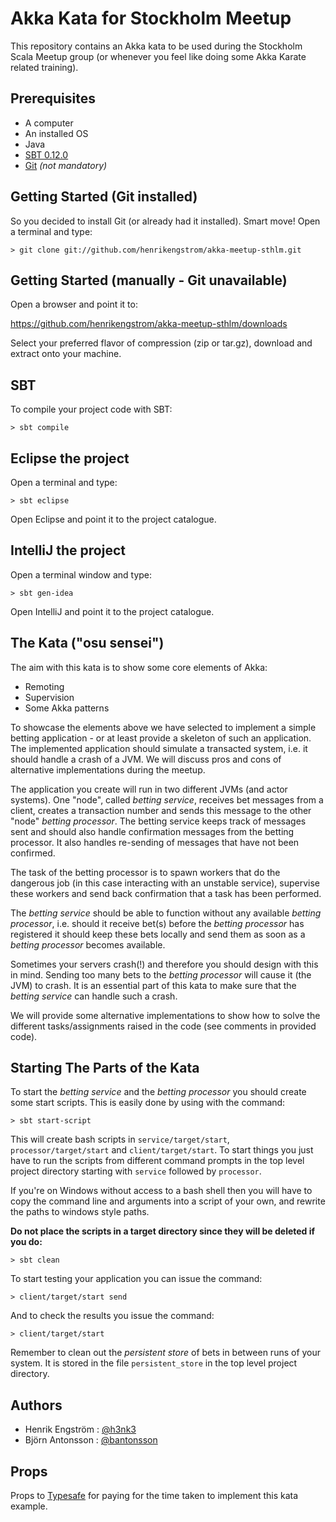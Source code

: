 # Akka Kata for Stockholm Meetup 

This repository contains an Akka kata to be used during the Stockholm Scala Meetup group (or whenever you feel like doing some Akka Karate related training).

## Prerequisites

* A computer
* An installed OS
* Java
* [SBT 0.12.0](http://www.scala-sbt.org/download.html)
* [Git](http://git-scm.com/downloads) _(not mandatory)_

## Getting Started (Git installed)

So you decided to install Git (or already had it installed). Smart move!
Open a terminal and type:

```
> git clone git://github.com/henrikengstrom/akka-meetup-sthlm.git
```

## Getting Started (manually - Git unavailable)

Open a browser and point it to:

https://github.com/henrikengstrom/akka-meetup-sthlm/downloads

Select your preferred flavor of compression (zip or tar.gz), download and extract onto your machine.

## SBT

To compile your project code with SBT:

```
> sbt compile
```

## Eclipse the project

Open a terminal and type:

```
> sbt eclipse
```

Open Eclipse and point it to the project catalogue.

## IntelliJ the project

Open a terminal window and type:

```
> sbt gen-idea
```

Open IntelliJ and point it to the project catalogue.

## The Kata ("osu sensei")

The aim with this kata is to show some core elements of Akka:
* Remoting
* Supervision
* Some Akka patterns

To showcase the elements above we have selected to implement a simple betting application - or at least provide a skeleton of such an application.
The implemented application should simulate a transacted system, i.e. it should handle a crash of a JVM.
We will discuss pros and cons of alternative implementations during the meetup.

The application you create will run in two different JVMs (and actor systems). One "node", called _betting service_, receives bet messages from a client,
creates a transaction number and sends this message to the other "node" _betting processor_. The betting service keeps track of messages sent and should also
handle confirmation messages from the betting processor. It also handles re-sending of messages that have not been confirmed. 

The task of the betting processor is to spawn workers that do the dangerous job (in this case interacting with an unstable service), 
supervise these workers and send back confirmation that a task has been performed. 

The _betting service_ should be able to function without any available _betting processor_, i.e. should it receive bet(s) before the _betting processor_ has
registered it should keep these bets locally and send them as soon as a _betting processor_ becomes available.

Sometimes your servers crash(!) and therefore you should design with this in mind. Sending too many bets to the _betting processor_ will cause
it (the JVM) to crash. It is an essential part of this kata to make sure that the _betting service_ can handle such a crash.

We will provide some alternative implementations to show how to solve the different tasks/assignments raised in the code (see comments in provided code). 

## Starting The Parts of the Kata

To start the _betting service_ and the _betting processor_ you should create some start scripts. This is easily done by using with the command:

```
> sbt start-script
```

This will create bash scripts in `service/target/start`, `processor/target/start` and `client/target/start`. To start things you just have to run the scripts from different command prompts in the top level project directory starting with `service` followed by `processor`.

If you're on Windows without access to a bash shell then you will have to copy the command line and arguments into a script of your own, and rewrite the paths to windows style paths.

**Do not place the scripts in a target directory since they will be deleted if you do:**

```
> sbt clean
```

To start testing your application you can issue the command:

```
> client/target/start send
```

And to check the results you issue the command:

```
> client/target/start
```

Remember to clean out the _persistent store_ of bets in between runs of your system. It is stored in the file `persistent_store` in the top level project directory.


## Authors

* Henrik Engström : [@h3nk3](http://twitter.com/h3nk3)
* Björn Antonsson : [@bantonsson](http://twitter.com/bantonsson)

## Props

Props to [Typesafe](http://www.typesafe.com) for paying for the time taken to implement this kata example.